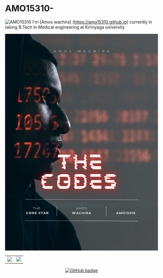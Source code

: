 # AMO15310-
![AMO15310](https://github.com/AMO15310/AMO15310/blob/main/banner/AMO15310-2021.gif)
I'm [Amos wachira] (https://amo15310.github.io)
 currently in taking B.Tech in Medical engineering at Kirinyaga university <br>

 
 <img src="./image1.jpeg"/>

   <table>
  <tr>
      <td><img  align="left" src="https://github-readme-stats.vercel.app/api?username=AMO15310&count_private=true&show_icons=true&theme=dark&layout=compact" /></td>
      <td><img  src="https://github-readme-streak-stats.herokuapp.com/?user=AMO15310 theme=dark" /></td>    
     
  </tr>   
  </table>
</center>

<p align="center">
  <a href="https://github.com/AMO15310?tab=followers">
    <img src="https://img.shields.io/github/followers/AMO15310?label=Followers&logo=GitHub&style=for-the-badge" alt="GitHub badge" />
  </a>
</p>

